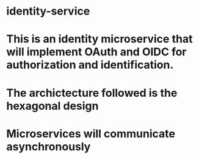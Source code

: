 # identity-service
# This is an identity microservice that will implement OAuth and OIDC for authorization and identification.
# The archictecture followed is the hexagonal design
# Microservices will communicate asynchronously
